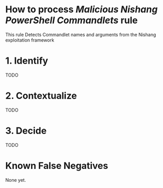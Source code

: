 # How to process *Malicious Nishang PowerShell Commandlets* rule
This rule Detects Commandlet names and arguments from the Nishang exploitation framework

# 1. Identify
TODO

# 2. Contextualize
TODO

# 3. Decide
TODO

# Known False Negatives
None yet.
